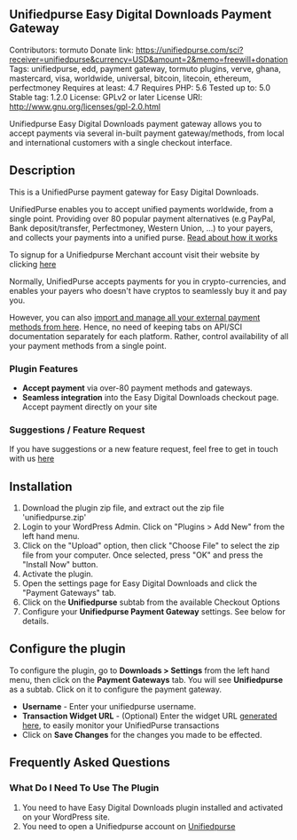 ## Unifiedpurse Easy Digital Downloads Payment Gateway ##
Contributors: tormuto
Donate link: https://unifiedpurse.com/sci?receiver=unifiedpurse&currency=USD&amount=2&memo=freewill+donation
Tags: unifiedpurse, edd, payment gateway, tormuto plugins, verve, ghana, mastercard, visa, worldwide, universal, bitcoin, litecoin, ethereum, perfectmoney
Requires at least: 4.7
Requires PHP: 5.6
Tested up to: 5.0
Stable tag: 1.2.0
License: GPLv2 or later
License URI: http://www.gnu.org/licenses/gpl-2.0.html


Unifiedpurse Easy Digital Downloads payment gateway allows you to accept payments via several in-built payment gateway/methods, from local and international customers with a single checkout interface.



## Description ##

This is a UnifiedPurse payment gateway for Easy Digital Downloads.

 UnifiedPurse enables you to accept unified payments worldwide, from a single point. Providing over 80 popular payment alternatives (e.g PayPal, Bank deposit/transfer, Perfectmoney, Western Union, ...) to your payers, and collects your payments into a unified purse. [Read about how it works](https://unifiedpurse.com/how_it_works)

To signup for a Unifiedpurse Merchant account visit their website by clicking [here](https://unifiedpurse.com/signup)

Normally, UnifiedPurse accepts payments for you in crypto-currencies, and enables your payers who doesn't have cryptos to seamlessly buy it and pay you.

However, you can also [import and manage all your external payment methods from here](https://unifiedpurse.com/unifiedpay).
Hence, no need of keeping tabs on API/SCI documentation separately for each platform. Rather, control availability of all your payment methods from a single point.


### Plugin Features ###

*   __Accept payment__ via over-80 payment methods and gateways.
* 	__Seamless integration__ into the Easy Digital Downloads checkout page. Accept payment directly on your site


### Suggestions / Feature Request ###

If you have suggestions or a new feature request, feel free to get in touch with us [here](http://unifiedpurse/support/)



## Installation ##

1. 	Download the plugin zip file, and extract out the zip file 'unifiedpurse.zip'
2. 	Login to your WordPress Admin. Click on "Plugins > Add New" from the left hand menu.
3.  Click on the "Upload" option, then click "Choose File" to select the zip file from your computer. Once selected, press "OK" and press the "Install Now" button.
4.  Activate the plugin.
5. 	Open the settings page for Easy Digital Downloads  and click the "Payment Gateways" tab.
6. 	Click on the __Unifiedpurse__ subtab from the available Checkout Options
7.	Configure your __Unifiedpurse Payment Gateway__ settings. See below for details.



## Configure the plugin ##
To configure the plugin, go to __Downloads > Settings__ from the left hand menu, then click on the __Payment Gateways__ tab. You will see __Unifiedpurse__ as a subtab. Click on it to configure the payment gateway.


* __Username__ - Enter your unifiedpurse username.
* __Transaction Widget URL__ - (Optional) Enter the widget URL [generated here](https://unifiedpurse.com/accept_payments#transaction_widget), to easily monitor your UnifiedPurse transactions
* Click on __Save Changes__ for the changes you made to be effected.



## Frequently Asked Questions ##

### What Do I Need To Use The Plugin ###

1.	You need to have Easy Digital Downloads plugin installed and activated on your WordPress site.
2.	You need to open a Unifiedpurse account on [Unifiedpurse](https://unifiedpurse.com)
